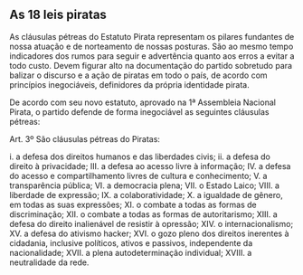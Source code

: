 ## As 18 leis piratas
As cláusulas pétreas do Estatuto Pirata representam os pilares fundantes de nossa atuação e de norteamento de nossas posturas. São ao mesmo tempo indicadores dos rumos para seguir e advertência quanto aos erros a evitar a todo custo. Devem figurar alto na documentação do partido sobretudo para balizar o discurso e a ação de piratas em todo o país, de acordo com princípios inegociáveis, definidores da própria identidade pirata.

De acordo com seu novo estatuto, aprovado na 1ª Assembleia Nacional Pirata, o partido defende de forma inegociável as seguintes cláusulas pétreas:

Art. 3º São cláusulas pétreas do Piratas:

i. a defesa dos direitos humanos e das liberdades civis;
ii. a defesa do direito à privacidade;
III. a defesa ao acesso livre à informação; 
IV. a defesa do acesso e compartilhamento livres de cultura e conhecimento; 
V. a transparência pública; 
VI. a democracia plena; 
VII. o Estado Laico; 
VIII. a liberdade de expressão; 
IX. a colaboratividade; 
X. a igualdade de gênero, em todas as suas expressões; 
XI. o combate a todas as formas de discriminação; 
XII. o combate a todas as formas de autoritarismo; 
XIII. a defesa do direito inalienável de resistir à opressão; 
XIV. o internacionalismo; 
XV. a defesa do ativismo hacker; 
XVI. o gozo pleno dos direitos inerentes à cidadania, inclusive políticos, ativos e passivos, independente da nacionalidade; 
XVII. a plena autodeterminação individual; 
XVIII. a neutralidade da rede. 
